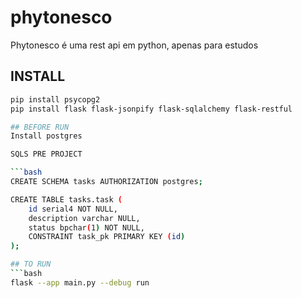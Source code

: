 # phytonesco
Phytonesco é uma rest api em python, apenas para estudos



## INSTALL
```bash
pip install psycopg2 
pip install flask flask-jsonpify flask-sqlalchemy flask-restful

## BEFORE RUN
Install postgres

SQLS PRE PROJECT

```bash
CREATE SCHEMA tasks AUTHORIZATION postgres;

CREATE TABLE tasks.task (
	id serial4 NOT NULL,
	description varchar NULL,
	status bpchar(1) NOT NULL,
	CONSTRAINT task_pk PRIMARY KEY (id)
);

## TO RUN
```bash
flask --app main.py --debug run


